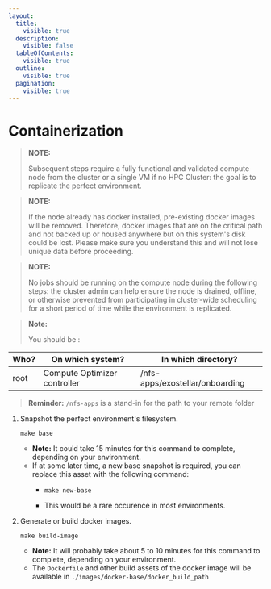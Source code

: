 ```yaml
---
layout:
  title:
    visible: true
  description:
    visible: false
  tableOfContents:
    visible: true
  outline:
    visible: true
  pagination:
    visible: true
---
```


# Containerization

> **NOTE:**
>
> Subsequent steps require a fully functional and validated compute node from the cluster or a single VM if no HPC Cluster: the goal is to replicate the perfect environment.

> **NOTE:**
>
> If the node already has docker installed, pre-existing docker images will be removed. Therefore, docker images that are on the critical path and not backed up or housed anywhere but on this system's disk could be lost. Please make sure you understand this and will not lose unique data before proceeding.

> **NOTE:**
>
> No jobs should be running on the compute node during the following steps: the cluster admin can help ensure the node is drained, offline, or otherwise prevented from participating in cluster-wide scheduling for a short period of time while the environment is replicated.

> **Note:**
>
> You should be :

| Who? | On which system?  | In which directory?             |
| ---- | ----------------- | ------------------------------- |
| root | Compute Optimizer controller | /nfs-apps/exostellar/onboarding |

> **Reminder:** `/nfs-apps` is a stand-in for the path to your remote folder

1.  Snapshot the perfect environment's filesystem.

    ```
    make base
    ```

    * **Note:** It could take 15 minutes for this command to complete, depending on your environment.
    * If at some later time, a new base snapshot is required, you can replace this asset with the following command:
      * ```
        make new-base
        ```
      * This would be a rare occurence in most environments.
2.  Generate or build docker images.

    ```
    make build-image
    ```

    * **Note:** It will probably take about 5 to 10 minutes for this command to complete, depending on your environment.
    * The `Dockerfile` and other build assets of the docker image will be available in `./images/docker-base/docker_build_path`
